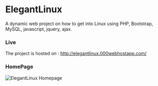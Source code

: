 # ElegantLinux

A dynamic web project on how to get into Linux using PHP, Bootstrap, MySQL, javascript, jquery, ajax.

### Live
The project is hosted on : http://elegantlinux.000webhostapp.com/

### HomePage
![ElegantLinux Homepage](https://i.imgur.com/jT9Gkvy.png)
